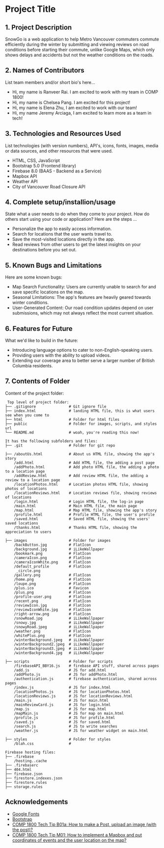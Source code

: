 # Project Title

## 1. Project Description

SnowGo is a web application to help Metro Vancouver commuters commute efficiently during the winter by submitting and viewing reviews on road conditions before starting their commute, unlike Google Maps, which only shows delays and accidents but not the weather conditions on the roads.

## 2. Names of Contributors

List team members and/or short bio's here...

- Hi, my name is Ranveer Rai. I am excited to work with my team in COMP 1800!
- Hi, my name is Chelsea Pang. I am excited for this project!
- Hi, my name is Elena Zhu, I am excited to work with our team!
- Hi, my name Jeremy Arciaga, I am excited to learn more as a team in tech!

## 3. Technologies and Resources Used

List technologies (with version numbers), API's, icons, fonts, images, media or data sources, and other resources that were used.

- HTML, CSS, JavaScript
- Bootstrap 5.0 (Frontend library)
- Firebase 8.0 (BAAS - Backend as a Service)
- Mapbox API
- Weather API
- City of Vancouver Road Closure API

## 4. Complete setup/installion/usage

State what a user needs to do when they come to your project. How do others start using your code or application?
Here are the steps ...

- Personalize the app to easily access information.
- Search for locations that the user wants travel to.
- Save the most-visited locations directly in the app.
- Read reviews from other users to get the latest insights on your destinations before you set out.

## 5. Known Bugs and Limitations

Here are some known bugs:

- Map Search Functionality: Users are currently unable to search for and save specific locations on the map.
- Seasonal Limitations: The app's features are heavily geared towards winter conditions.
- User-Generated Content: Our road condition updates depend on user submissions, which may not always reflect the most current situation.

## 6. Features for Future

What we'd like to build in the future:

- Introducing language options to cater to non-English-speaking users.
- Providing users with the ability to upload videos.
- Extending our coverage area to better serve a larger number of British Columbia residents.

## 7. Contents of Folder

Content of the project folder:

```
 Top level of project folder:
├── .gitignore               # Git ignore file
├── index.html               # landing HTML file, this is what users see when you come to
├── html                     # Folder for html files
├── public                   # Folder for images, scripts, and styles
url
└── README.md                # woah, you're reading this now!

It has the following subfolders and files:
├── .git                     # Folder for git repo

├── /aboutUs.html            # About us HTML file, showing the app's story
    /add.html                # Add HTML file, the adding a post page
    /addPhoto.html           # Add photo HTML file, the adding a photo to a location page
    /addReview.html          # Add review HTML file, the adding a review to a location page
    /locationPhotos.html     # Location photos HTML file, showing photos of locations
    /locationReviews.html    # Location reviews file, showing reviews of locations
    /login.html              # Login HTML file, the log-in page
    /main.html               # Main HTML file, the main page
    /map.html                # Map HTML file, showing the app's story
    /profile.html            # Profile HTML file, the user's profile
    /saved.html              # Saved HTML file, showing the users' saved locations
    /thanks.html             # Thanks HTML file, showing the appreciation to users

├── images                   # Folder for images
    /backButton.jpg          # FlatIcon
    /background.jpg          # iLikeWallpaper
    /bookmark.png            # FlatIcon
    /cameraIcon.png          # FlatIcon
    /cameraIconWhite.png     # FlatIcon
    /default_profile         # FlatIcon
     _circle.png
    /gallery.png             # FlatIcon
    /home.png                # FlatIcon
    /loupe.png               # FlatIcon
    /plus.ico                # Favicon
    /plus.png                # FlatIcon
    /profile-user.png        # FlatIcon
    /recent.png              # FlatIcon
    /reviewIcon.jpg          # FlatIcon
    /reviewIconWhite.jpg     # FlatIcon
    /right-arrow.png         # FlatIcon
    /snowRoad.jpg            # iLikeWallpaper
    /snowy.jpg               # iLikeWallpaper
    /snowyRoad.jpeg          # iLikeWallpaper
    /weather.png             # FlatIcon
    /whitePlus.png           # FlatIcon
    /winterBackground.jpeg   # iLikeWallpaper
    /winterBackground2.jpeg  # iLikeWallpaper
    /winterBackground3.jpeg  # iLikeWallpaper
    /winterBackground4.jpg   # iLikeWallpaper

├── scripts                  # Folder for scripts
    /firebaseAPI_BBY16.js    # firebase API stuff, shared across pages
    /add.js                  # JS for add.html
    /addPhoto.js             # JS for addPhoto.html
    /authentication.js       # firebase authentication, shared across pages
    /index.js                # JS for index.html
    /locationPhotos.js       # JS for locationPhotos.html
    /locationReviews.js      # JS for locationReviews.html
    /main.js                 # JS for main.html
    /mainReviewCard.js       # JS for login.html
    /map.js                  # JS for map.html
    /mapMain.js              # JS for map on main.html
    /profile.js              # JS for profile.html
    /saved.js                # JS for saved.html
    /search.js               # JS to write searches
    /weather.js              # JS for weather widget on main.html

├── styles                   # Folder for styles
    /blah.css                #

Firebase hosting files:
├── .firebase
	/hosting..cache
├── .firebaserc
├── 404.html
├── firebase.json
├── firestore.indexes.json
├── firestore.rules
├── storage.rules

```

## Acknowledgements

- <a href="https://fonts.google.com/">Google Fonts</a>
- <a href="https://getbootstrap.com/">Bootstrap</a>
- <a href="https://bcit-cst.notion.site/Tech-Tip-B01a-How-to-make-a-Post-upload-an-image-with-the-post-7e052ed0ea9b4428807a730df1b7125d">COMP 1800 Tech Tip B01a: How to make a Post, upload an image (with the post)?</a>
- <a href="https://bcit-cst.notion.site/M01-How-to-implement-a-Mapbox-and-put-coordinates-of-events-and-the-user-location-on-the-map-59184d709f254993b16cb40f14ed0480">COMP 1800 Tech Tip M01: How to implement a Mapbox and put coordinates of events and the user location on the map?</a>
